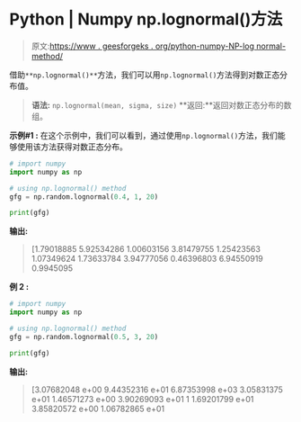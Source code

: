 # Python | Numpy np.lognormal()方法

> 原文:[https://www . geesforgeks . org/python-numpy-NP-log normal-method/](https://www.geeksforgeeks.org/python-numpy-np-lognormal-method/)

借助`**np.lognormal()**`方法，我们可以用`np.lognormal()`方法得到对数正态分布值。

> **语法:** `np.lognormal(mean, sigma, size)`
> **返回:**返回对数正态分布的数组。

**示例#1 :**
在这个示例中，我们可以看到，通过使用`np.lognormal()`方法，我们能够使用该方法获得对数正态分布。

```py
# import numpy
import numpy as np

# using np.lognormal() method
gfg = np.random.lognormal(0.4, 1, 20)

print(gfg) 
```

**输出:**

> [1.79018885 5.92534286 1.00603156 3.81479755 1.25423563 1.07349624
> 1.73633784 3.94777056 0.46396803 6.94550919 0.9945095

**例 2 :**

```py
# import numpy
import numpy as np

# using np.lognormal() method
gfg = np.random.lognormal(0.5, 3, 20)

print(gfg) 
```

**输出:**

> [3.07682048 e+00 9.44352316 e+01 6.87353998 e+03 3.05831375 e+01
> 1.46571273 e+00 3.90269093 e+01 1 1.69201799 e+01 3.85820572 e+00
> 1.06782865 e+01